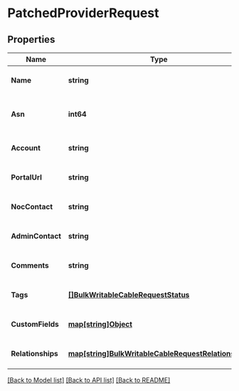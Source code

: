 # PatchedProviderRequest

## Properties
Name | Type | Description | Notes
------------ | ------------- | ------------- | -------------
**Name** | **string** |  | [optional] [default to null]
**Asn** | **int64** | 32-bit autonomous system number | [optional] [default to null]
**Account** | **string** |  | [optional] [default to null]
**PortalUrl** | **string** |  | [optional] [default to null]
**NocContact** | **string** |  | [optional] [default to null]
**AdminContact** | **string** |  | [optional] [default to null]
**Comments** | **string** |  | [optional] [default to null]
**Tags** | [**[]BulkWritableCableRequestStatus**](BulkWritableCableRequest_status.md) |  | [optional] [default to null]
**CustomFields** | [**map[string]Object**](.md) |  | [optional] [default to null]
**Relationships** | [**map[string]BulkWritableCableRequestRelationships**](BulkWritableCableRequest_relationships.md) |  | [optional] [default to null]

[[Back to Model list]](../README.md#documentation-for-models) [[Back to API list]](../README.md#documentation-for-api-endpoints) [[Back to README]](../README.md)

